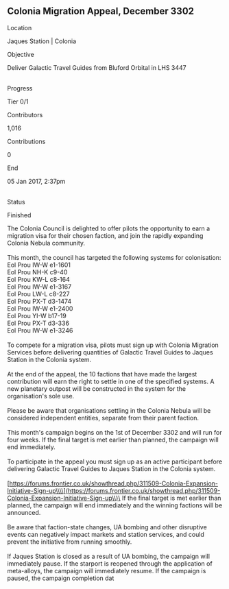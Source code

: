 ## Colonia Migration Appeal, December 3302

Location

Jaques Station \| Colonia

Objective

Deliver Galactic Travel Guides from Bluford Orbital in LHS 3447

\
Progress

Tier 0/1

Contributors

1,016

Contributions

0

End

05 Jan 2017, 2:37pm

\
Status

Finished

The Colonia Council is delighted to offer pilots the opportunity to earn
a migration visa for their chosen faction, and join the rapidly
expanding Colonia Nebula community.\
\
This month, the council has targeted the following systems for
colonisation:\
Eol Prou IW-W e1-1601\
Eol Prou NH-K c9-40\
Eol Prou KW-L c8-164\
Eol Prou IW-W e1-3167\
Eol Prou LW-L c8-227\
Eol Prou PX-T d3-1474\
Eol Prou IW-W e1-2400\
Eol Prou YI-W b17-19\
Eol Prou PX-T d3-336\
Eol Prou IW-W e1-3246\
\
To compete for a migration visa, pilots must sign up with Colonia
Migration Services before delivering quantities of Galactic Travel
Guides to Jaques Station in the Colonia system.\
\
At the end of the appeal, the 10 factions that have made the largest
contribution will earn the right to settle in one of the specified
systems. A new planetary outpost will be constructed in the system for
the organisation\'s sole use.\
\
Please be aware that organisations settling in the Colonia Nebula will
be considered independent entities, separate from their parent faction.\
\
This month\'s campaign begins on the 1st of December 3302 and will run
for four weeks. If the final target is met earlier than planned, the
campaign will end immediately.\
\
To participate in the appeal you must sign up as an active participant
before delivering Galactic Travel Guides to Jaques Station in the
Colonia system.\
\
[https://forums.frontier.co.uk/showthread.php/311509-Colonia-Expansion-Initiative-Sign-up\\\\](https://forums.frontier.co.uk/showthread.php/311509-Colonia-Expansion-Initiative-Sign-up\\)\
If the final target is met earlier than planned, the campaign will end
immediately and the winning factions will be announced.\
\
Be aware that faction-state changes, UA bombing and other disruptive
events can negatively impact markets and station services, and could
prevent the initiative from running smoothly.\
\
If Jaques Station is closed as a result of UA bombing, the campaign will
immediately pause. If the starport is reopened through the application
of meta-alloys, the campaign will immediately resume. If the campaign is
paused, the campaign completion dat

